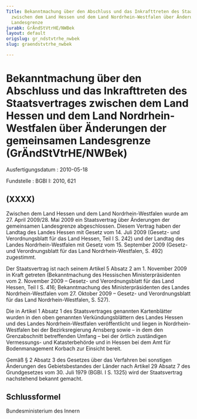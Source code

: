 ```yaml
---
Title: Bekanntmachung über den Abschluss und das Inkrafttreten des Staatsvertrages
  zwischen dem Land Hessen und dem Land Nordrhein-Westfalen über Änderungen der gemeinsamen
  Landesgrenze
jurabk: GrÄndStVtrHE/NWBek
layout: default
origslug: gr_ndstvtrhe_nwbek
slug: graendstvtrhe_nwbek

---
```


# Bekanntmachung über den Abschluss und das Inkrafttreten des Staatsvertrages zwischen dem Land Hessen und dem Land Nordrhein-Westfalen über Änderungen der gemeinsamen Landesgrenze (GrÄndStVtrHE/NWBek)

Ausfertigungsdatum
:   2010-05-18

Fundstelle
:   BGBl I: 2010, 621


## (XXXX)

Zwischen dem Land Hessen und dem Land Nordrhein-Westfalen wurde am 27. April 2009/28. Mai 2009 ein Staatsvertrag über Änderungen der gemeinsamen Landesgrenze abgeschlossen. Diesem Vertrag haben der Landtag des Landes Hessen mit Gesetz vom 14. Juli 2009 (Gesetz- und Verordnungsblatt für das Land Hessen, Teil I S. 242) und der Landtag des Landes Nordrhein-Westfalen mit Gesetz vom 15. September 2009 (Gesetz- und Verordnungsblatt für das Land Nordrhein-Westfalen, S. 492) zugestimmt.

Der Staatsvertrag ist nach seinem Artikel 5 Absatz 2 am 1. November 2009 in Kraft getreten (Bekanntmachung des Hessischen Ministerpräsidenten vom 2. November 2009 – Gesetz- und Verordnungsblatt für das Land Hessen, Teil I S. 416; Bekanntmachung des Ministerpräsidenten des Landes Nordrhein-Westfalen vom 27. Oktober 2009 – Gesetz- und Verordnungsblatt für das Land Nordrhein-Westfalen, S. 527).

Die in Artikel 1 Absatz 1 des Staatsvertrages genannten Kartenblätter wurden in den oben genannten Verkündungsblättern des Landes Hessen und des Landes Nordrhein-Westfalen veröffentlicht und liegen in Nordrhein-Westfalen bei der Bezirksregierung Arnsberg sowie – in dem den Grenzabschnitt betreffenden Umfang – bei der örtlich zuständigen Vermessungs- und Katasterbehörde und in Hessen bei dem Amt für Bodenmanagement Korbach zur Einsicht bereit.

Gemäß § 2 Absatz 3 des Gesetzes über das Verfahren bei sonstigen Änderungen des Gebietsbestandes der Länder nach Artikel 29 Absatz 7 des Grundgesetzes vom 30. Juli 1979 (BGBl. I S. 1325) wird der Staatsvertrag nachstehend bekannt gemacht.


## Schlussformel

Bundesministerium des Innern

